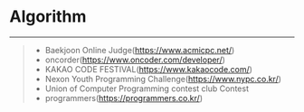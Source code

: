 # Algorithm
----------
> - Baekjoon Online Judge(https://www.acmicpc.net/)
> - oncorder(https://www.oncoder.com/developer/)
> - KAKAO CODE FESTIVAL(https://www.kakaocode.com/)
> - Nexon Youth Programming Challenge(https://www.nypc.co.kr/)
> - Union of Computer Programming contest club Contest
> - programmers(https://programmers.co.kr/)
